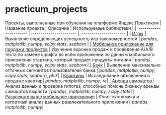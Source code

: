 # practicum_projects
Проекты, выполненные при обучении на платформе Яндекс.Практикум
| Название проекта | Описание | Используемые библиотеки | 
| :---------------------- | :---------------------- | :---------------------- |
| [Игры](games_project) | Выявление определяющих успешность игр закономерностей | *pandas*, *matplotlib*, *numpy*, *scipy.stats*, *seaborn* |
| [Мобильное приложение для продажи продуктов](mobile_app_project) | Изучение воронки продаж и проведение A/A/B теста по замене шрифта во всём приложении по данным мобильного приложения стартапа, который продаёт продукты питания | *pandas*, *matplotlib*, *numpy*, *scipy.stats*, *seaborn* |
| [Банк](bank_project) | Выявление максимально отточных сегментов пользователей банка | *pandas*, *matplotlib*, *numpy*, *scipy.stats*, *seaborn*, *phik*|
| [Квартиры](apartments_project) | Исследование объявлений о продаже квартир| *pandas*, *matplotlib*, *numpy*, *re*|
| [Аренда самокатов](scooter_project) | Анализ данных и проверка гипотез, способных помочь бизнесу аренды самокатов вырасти | *pandas*, *matplotlib*, *numpy*, *scipy.stats*|
| [Развлекательное мобильное приложение](entertainment_app_project) | Юнит-экономика и когортный анализ данных развлекательного приложения | *pandas*, *matplotlib*, *numpy*|
